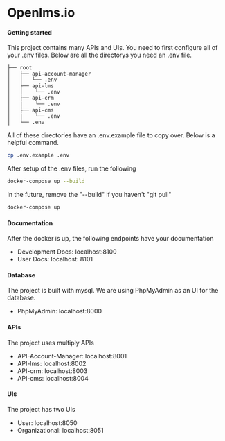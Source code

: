 # Openlms.io

#### Getting started

This project contains many APIs and UIs. You need to first configure all of your .env files. Below are all the directorys you need an .env file.

```.
├── root
│   ├── api-account-manager
│   │   └── .env
│   ├── api-lms
│   |    └── .env
│   ├── api-crm
│   |    └── .env
│   ├── api-cms
│   |    └── .env
│   └── .env
```

All of these directories have an .env.example file to copy over. Below is a helpful command.

```bash
cp .env.example .env
```

After setup of the .env files, run the following

```bash
docker-compose up --build
```

In the future, remove the "--build" if you haven't "git pull"

```bash
docker-compose up
```

#### Documentation

After the docker is up, the following endpoints have your documentation
* Development Docs: localhost:8100
* User Docs: localhost: 8101

#### Database

The project is built with mysql. We are using PhpMyAdmin as an UI for the database.
* PhpMyAdmin: localhost:8000

#### APIs

The project uses multiply APIs
* API-Account-Manager: localhost:8001
* API-lms: localhost:8002
* API-crm: localhost:8003
* API-cms: localhost:8004

#### UIs

The project has two UIs
* User: localhost:8050
* Organizational: localhost:8051